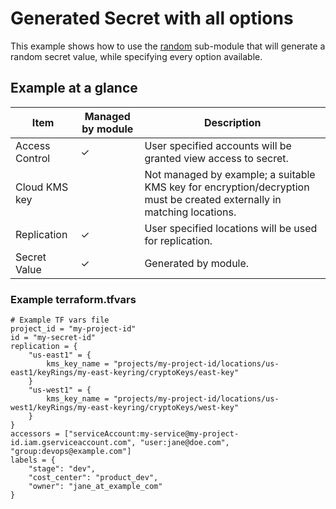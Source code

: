 # Generated Secret with all options

This example shows how to use the [random](modules/random) sub-module that will
generate a random secret value, while specifying every option available.

## Example at a glance

|Item|Managed by module|Description|
|----|-----------------|-----------|
|Access Control|&check;|User specified accounts will be granted view access to secret.|
|Cloud KMS key||Not managed by example; a suitable KMS key for encryption/decryption must be created externally in matching locations.|
|Replication|&check;|User specified locations will be  used for replication.|
|Secret Value|&check;|Generated by module.|

<!-- spell-checker: disable -->
### Example terraform.tfvars

```properties
# Example TF vars file
project_id = "my-project-id"
id = "my-secret-id"
replication = {
    "us-east1" = {
        kms_key_name = "projects/my-project-id/locations/us-east1/keyRings/my-east-keyring/cryptoKeys/east-key"
    }
    "us-west1" = {
        kms_key_name = "projects/my-project-id/locations/us-west1/keyRings/my-east-keyring/cryptoKeys/west-key"
    }
}
accessors = ["serviceAccount:my-service@my-project-id.iam.gserviceaccount.com", "user:jane@doe.com", "group:devops@example.com"]
labels = {
    "stage": "dev",
    "cost_center": "product_dev",
    "owner": "jane_at_example_com"
}
```
